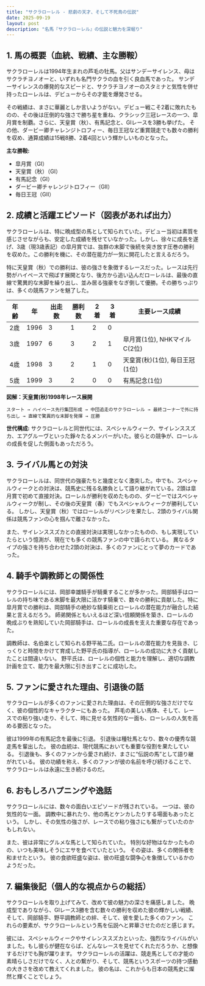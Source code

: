 ```yaml
---
title: "サクラローレル - 悲劇の天才、そして不死鳥の伝説"
date: 2025-09-19
layout: post
description: "名馬『サクラローレル』の伝説と魅力を深堀り"
---
```


## 1. 馬の概要（血統、戦績、主な勝鞍）

サクラローレルは1994年生まれの芦毛の牡馬。父はサンデーサイレンス、母はサクラチヨノオーと、いずれも名門サクラの血を引く良血馬であった。  サンデーサイレンスの爆発的なスピードと、サクラチヨノオーのスタミナと気性を併せ持ったローレルは、デビューからその才能を爆発させる。

その戦績は、まさに華麗としか言いようがない。デビュー戦こそ2着に敗れたものの、その後は圧倒的な強さで勝ち星を重ね、クラシック三冠レースの一つ、皐月賞を制覇。さらに、天皇賞（秋）、有馬記念と、GIレースを3勝も挙げた。  その他、ダービー卿チャレンジトロフィー、毎日王冠など重賞競走でも数々の勝利を収め、通算成績は15戦8勝、2着4回という輝かしいものとなった。

**主な勝鞍:**

* 皐月賞（GI）
* 天皇賞（秋）（GI）
* 有馬記念（GI）
* ダービー卿チャレンジトロフィー（GII）
* 毎日王冠（GII）


## 2. 成績と活躍エピソード（図表があれば出力）

サクラローレルは、特に晩成型の馬として知られていた。デビュー当初は素質を感じさせながらも、安定した成績を残せていなかった。しかし、徐々に成長を遂げ、3歳（現3歳表記）の皐月賞では、抜群の末脚で後続を突き放す圧巻の勝利を収めた。この勝利を機に、その潜在能力が一気に開花したと言えるだろう。

特に天皇賞（秋）での勝利は、彼の強さを象徴するレースだった。レースは先行勢がハイペースで飛ばす展開となり、後方から追い込んだローレルは、最後の直線で驚異的な末脚を繰り出し、並み居る強豪をなぎ倒して優勝。その勝ちっぷりは、多くの競馬ファンを魅了した。

| 年齢 | 年 | 出走数 | 勝利数 | 2着 | 3着 | 主要レース成績 |
|---|---|---|---|---|---|---|
| 2歳 | 1996 | 3 | 1 | 2 | 0 |  |
| 3歳 | 1997 | 6 | 3 | 2 | 1 | 皐月賞(1位), NHKマイルC(2位) |
| 4歳 | 1998 | 3 | 2 | 1 | 0 | 天皇賞(秋)(1位), 毎日王冠(1位) |
| 5歳 | 1999 | 3 | 2 | 0 | 0 | 有馬記念(1位) |


**図解：天皇賞(秋)1998年レース展開**

```
スタート → ハイペース先行集団形成 → 中団追走のサクラローレル → 最終コーナーで外に持ち出し → 直線で驚異的な末脚を発揮 → 圧勝
```

**世代構成:**  サクラローレルと同世代には、スペシャルウィーク、サイレンススズカ、エアグルーヴといった錚々たるメンバーがいた。彼らとの競争が、ローレルの成長を促した側面もあっただろう。


## 3. ライバル馬との対決

サクラローレルは、同世代の強豪たちと幾度となく激突した。中でも、スペシャルウィークとの対決は、競馬史に残る名勝負として語り継がれている。2頭は皐月賞で初めて直接対決。ローレルが勝利を収めたものの、ダービーではスペシャルウィークが制し、その後の天皇賞（春）でもスペシャルウィークが勝利している。  しかし、天皇賞（秋）ではローレルがリベンジを果たし、2頭のライバル関係は競馬ファンの心を掴んで離さなかった。

また、サイレンススズカとの直接対決は実現しなかったものの、もし実現していたらという憶測が、現在でも多くの競馬ファンの中で語られている。  異なるタイプの強さを持ち合わせた2頭の対決は、多くのファンにとって夢のカードであった。


## 4. 騎手や調教師との関係性

サクラローレルには、岡部幸雄騎手が騎乗することが多かった。岡部騎手はローレルの持ち味である末脚を最大限に活かす騎乗で、数々の勝利に貢献した。特に皐月賞での勝利は、岡部騎手の絶妙な騎乗術とローレルの潜在能力が融合した結果と言えるだろう。  師弟関係ともいえるほど深い信頼関係を築き、ローレルの晩成ぶりを熟知していた岡部騎手は、ローレルの成長を支えた重要な存在であった。

調教師は、名伯楽として知られる野平祐二氏。ローレルの潜在能力を見抜き、じっくりと時間をかけて育成した野平氏の指導が、ローレルの成功に大きく貢献したことは間違いない。  野平氏は、ローレルの個性と能力を理解し、適切な調教計画を立て、能力を最大限に引き出すことに成功した。


## 5. ファンに愛された理由、引退後の話

サクラローレルが多くのファンに愛された理由は、その圧倒的な強さだけでなく、彼の個性的なキャラクターにもあった。  芦毛の美しい馬体、そして、レースでの粘り強い走り、そして、時に見せる気性的な一面も、ローレルの人気を高める要因となった。

彼は1999年の有馬記念を最後に引退。  引退後は種牡馬となり、数々の優秀な競走馬を輩出した。  彼の血統は、現代競馬においても重要な役割を果たしている。  引退後も、多くのファンから愛され続け、まさに“伝説の馬”として語り継がれている。  彼の功績を称え、多くのファンが彼の名前を呼び続けることで、サクラローレルは永遠に生き続けるのだ。


## 6. おもしろハプニングや逸話

サクラローレルには、数々の面白いエピソードが残されている。  一つは、彼の気性的な一面。  調教中に暴れたり、他の馬とケンカしたりする場面もあったという。  しかし、その気性の強さが、レースでの粘り強さにも繋がっていたのかもしれない。

また、彼は非常にグルメな馬として知られていた。  特別な好物はなかったものの、いつも美味しそうにエサを食べていたという。  その姿は、多くの関係者を和ませたという。  彼の食欲旺盛な姿は、彼の旺盛な闘争心を象徴しているかのようだった。


## 7. 編集後記（個人的な視点からの総括）

サクラローレルを取り上げてみて、改めて彼の魅力の深さを痛感しました。  晩成型でありながら、GIレース3勝を含む数々の勝利を収めた彼の輝かしい戦績、そして、岡部騎手、野平調教師との絆、そして、彼を愛した多くのファン。  これらの要素が、サクラローレルという馬を伝説へと昇華させたのだと感じます。

彼には、スペシャルウィークやサイレンススズカといった、強烈なライバルがいました。もし彼らが健在ならば、どんなレースを見せてくれただろうか、と想像するだけでも胸が躍ります。  サクラローレルの活躍は、競走馬としての才能の素晴らしさだけでなく、人との繋がり、そして、競馬というスポーツの持つ感動の大きさを改めて教えてくれました。  彼の名は、これからも日本の競馬史に燦然と輝くことでしょう。
